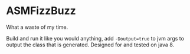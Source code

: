 # ASMFizzBuzz

What a waste of my time.

Build and run it like you would anything, add `-Doutput=true` to jvm args to output the class that is generated.
Designed for and tested on java 8.